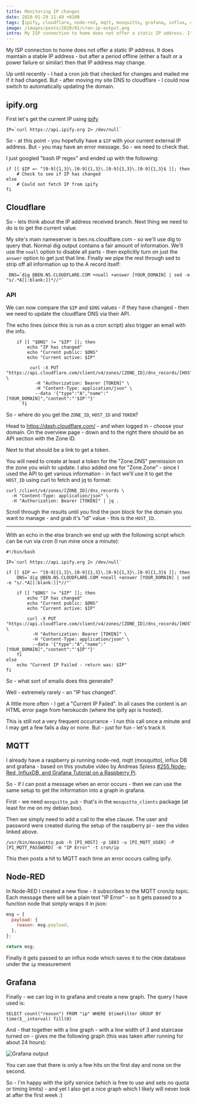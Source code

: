 ```yaml
---
title: Monitoring IP changes
date: 2020-01-29 11:49 +0100
tags: [ipify, cloudflare, node-red, mqtt, mosquitto, grafana, influx, cron]
image: /images/posts/2020/01/cron-ip-output.png
intro: My ISP connection to home does not offer a static IP address. It does maintain a stable IP address - but after a period offline (either a fault or a power failure or similar) then that IP address may change. How to monitor this?
---
```


My ISP connection to home does not offer a static IP address. It does maintain a stable IP address - but after a period offline (either a fault or a power failure or similar) then that IP address may change.

Up until recently - I had a cron job that checked for changes and mailed me if it had changed. But - after moving my site DNS to cloudflare - I could now switch to automatically updating the domain.

## ipify.org

First let's get the current IP using [ipify](https://ipify.org)

```shell
IP=`curl https://api.ipify.org 2> /dev/null`
```

So - at this point - you hopefully have a `$IP` with your current external IP address. But - you may have an error message. So - we need to check that.

I just googled "bash IP regex" and ended up with the following:

```shell
if [[ $IP =~ ^[0-9]{1,3}\.[0-9]{1,3}\.[0-9]{1,3}\.[0-9]{1,3}$ ]]; then
    # Check to see if IP has changed
else
    # Could not fetch IP from ipify
fi
```

## Cloudflare

So - lets think about the IP address received branch. Next thing we need to do is to get the current value.

My site's main nameserver is ben.ns.cloudflare.com - so we'll use dig to query that. Normal dig output contains a fair amount of information. We'll use the `noall` option to disable all parts - then explicitly turn on just the `answer` option to get just that line. Finally we pipe the rest through sed to strip off all information up to the A record itself:

```shell
 DNS=`dig @BEN.NS.CLOUDFLARE.COM +noall +answer [YOUR_DOMAIN] | sed -e "s/.*A[[:blank:]]*//"`
```

### API

We can now compare the `$IP` and `$DNS` values - if they have changed - then we need to update the cloudflare DNS via their API.

The echo lines (since this is run as a cron script) also trigger an email with the info.

```shell
    if [[ "$DNS" != "$IP" ]]; then
        echo "IP has changed"
        echo "Current public: $DNS"
        echo "Current active: $IP"

         curl -X PUT "https://api.cloudflare.com/client/v4/zones/[ZONE_ID]/dns_records/[HOST_ID]" \
           -H "Authorization: Bearer [TOKEN]" \
           -H "Content-Type: application/json" \
           --data '{"type":"A","name":"[YOUR_DOMAIN]","content":"'$IP'"}'
      fi
```

So - where do you get the `ZONE_ID`, `HOST_ID` and `TOKEN`?

Head to https://dash.cloudflare.com/ - and when logged in - choose your domain. On the overview page - down and to the right there should be an API section with the Zone ID.

Next to that should be a link to get a token.

You will need to create at least a token for the "Zone.DNS" permission on the zone you wish to update. I also added one for "Zone.Zone" - since I used the API to get various information - in fact we'll use it to get the `HOST_ID` using curl to fetch and jq to format:

```shell
curl /client/v4/zones/[ZONE_ID]/dns_records \
  -H "Content-Type: application/json" \
  -H "Authorization: Bearer [TOKEN]" | jq .
```

Scroll through the results until you find the json block for the domain you want to manage - and grab it's "id" value - this is the `HOST_ID`.

---

With an echo in the else branch we end up with the following script which can be run via cron (I run mine once a minute):

```shell
#!/bin/bash

IP=`curl https://api.ipify.org 2> /dev/null`

if [[ $IP =~ ^[0-9]{1,3}\.[0-9]{1,3}\.[0-9]{1,3}\.[0-9]{1,3}$ ]]; then
    DNS=`dig @BEN.NS.CLOUDFLARE.COM +noall +answer [YOUR_DOMAIN] | sed -e "s/.*A[[:blank:]]*//"`

    if [[ "$DNS" != "$IP" ]]; then
        echo "IP has changed"
        echo "Current public: $DNS"
        echo "Current active: $IP"

        curl -X PUT "https://api.cloudflare.com/client/v4/zones/[ZONE_ID]/dns_records/[HOST_ID]" \
          -H "Authorization: Bearer [TOKEN]" \
          -H "Content-Type: application/json" \
          --data '{"type":"A","name":"[YOUR_DOMAIN]","content":"'$IP'"}'
    fi
else
    echo "Current IP Failed - return was: $IP"
fi
```

So - what sort of emails does this generate?

Well - extremely rarely - an "IP has changed".

A little more often - I get a "Current IP Failed". In all cases the content is an HTML error page from herokucdn (where the ipify api is hosted).

This is still not a very frequent occurrance - I run this call once a minute and I may get a few fails a day or none. But - just for fun - let's track it.

## MQTT

I already have a raspberry pi running node-red, mqtt (mosquitto), influx DB and grafana - based on this youtube video by Andreas Spiess [#255 Node-Red, InfluxDB, and Grafana Tutorial on a Raspberry Pi](https://www.youtube.com/watch?v=JdV4x925au0).

So - if I can post a message when an error occurs - then we can use the same setup to get the information into a graph in grafana.

First - we need `mosquitto_pub` - that's in the `mosquitto_clients` package (at least for me on my debian box).

Then we simply need to add a call to the else clause. The user and password were created during the setup of the raspberry pi - see the video linked above.

```shell
/usr/bin/mosquitto_pub -h [PI_HOST] -p 1883 -u [PI_MQTT_USER] -P [PI_MQTT_PASSWORD] -m "IP Error" -t cron/ip
```

This then posts a hit to MQTT each time an error occurs calling ipify.

## Node-RED

In Node-RED I created a new flow - it subscribes to the MQTT cron/ip topic. Each message there will be a plain text "IP Error" - so it gets passed to a function node that simply wraps it in json:

```javascript
msg = {
  payload: {
    reason: msg.payload,
  },
};

return msg;
```

Finally it gets passed to an influx node which saves it to the `CRON` database under the `ip` measurement

## Grafana

Finally - we can log in to grafana and create a new graph. The query I have used is:

```
SELECT count("reason") FROM "ip" WHERE $timeFilter GROUP BY time($__interval) fill(0)
```

And - that together with a line graph - with a line width of 3 and staircase turned on - gives me the following graph (this was taken after running for about 24 hours):

![Grafana output](/images/posts/2020/01/cron-ip-output.png)

You can see that there is only a few hits on the first day and none on the second.

So - I'm happy with the ipify service (which is free to use and sets no quota or timing limits) - and yet I also get a nice graph which I likely will never look at after the first week :)
